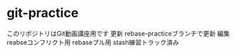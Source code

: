 # git-practice
このリポジトリはGit動画講座用です
更新
rebase-practiceブランチで更新 編集
reabseコンフリクト用
rebaseプル用
stash練習トラック済み
